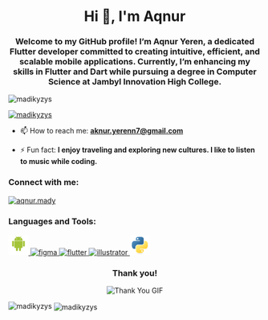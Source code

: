 <h1 align="center">Hi 👋, I'm Aqnur</h1>
<h3 align="center">Welcome to my GitHub profile! I’m Aqnur Yeren, a dedicated Flutter developer committed to creating intuitive, efficient, and scalable mobile applications. Currently, I’m enhancing my skills in Flutter and Dart while pursuing a degree in Computer Science at Jambyl Innovation High College.</h3>

<p align="left"> <img src="https://komarev.com/ghpvc/?username=madikyzys&label=Profile%20views&color=0e75b6&style=flat" alt="madikyzys" /> </p>

<p align="left"> <a href="https://github.com/ryo-ma/github-profile-trophy"><img src="https://github-profile-trophy.vercel.app/?username=madikyzys" alt="madikyzys" /></a> </p>

- 📫 How to reach me: **aknur.yerenn7@gmail.com**

- ⚡ Fun fact: **I enjoy traveling and exploring new cultures. I like to listen to music while coding.**

<h3 align="left">Connect with me:</h3>
<p align="left">
<a href="https://instagram.com/aqnur.mady" target="blank"><img align="center" src="https://raw.githubusercontent.com/rahuldkjain/github-profile-readme-generator/master/src/images/icons/Social/instagram.svg" alt="aqnur.mady" height="30" width="40" /></a>
</p>

<h3 align="left">Languages and Tools:</h3>
<p align="left"> 
  <a href="https://developer.android.com" target="_blank" rel="noreferrer"> <img src="https://raw.githubusercontent.com/devicons/devicon/master/icons/android/android-original-wordmark.svg" alt="android" width="40" height="40"/> </a> 
  <a href="https://www.figma.com/" target="_blank" rel="noreferrer"> <img src="https://www.vectorlogo.zone/logos/figma/figma-icon.svg" alt="figma" width="40" height="40"/> </a> 
  <a href="https://flutter.dev" target="_blank" rel="noreferrer"> <img src="https://www.vectorlogo.zone/logos/flutterio/flutterio-icon.svg" alt="flutter" width="40" height="40"/> </a> 
  <a href="https://www.adobe.com/in/products/illustrator.html" target="_blank" rel="noreferrer"> <img src="https://www.vectorlogo.zone/logos/adobe_illustrator/adobe_illustrator-icon.svg" alt="illustrator" width="40" height="40"/> </a> 
  <a href="https://www.python.org" target="_blank" rel="noreferrer"> <img src="https://raw.githubusercontent.com/devicons/devicon/master/icons/python/python-original.svg" alt="python" width="40" height="40"/> </a> 
</p>

<h3 align="center">Thank you!</h3>
<p align="center">
  <img src="https://media.giphy.com/media/26gsjCZpPolPr3sBy/giphy.gif" alt="Thank You GIF" width="500"/>
</p>

<p><img align="left" src="https://github-readme-stats.vercel.app/api/top-langs?username=madikyzys&show_icons=true&locale=en&layout=compact" alt="madikyzys" /></p>

<p>&nbsp;<img align="center" src="https://github-readme-stats.vercel.app/api?username=madikyzys&show_icons=true&locale=en" alt="madikyzys" /></p>

